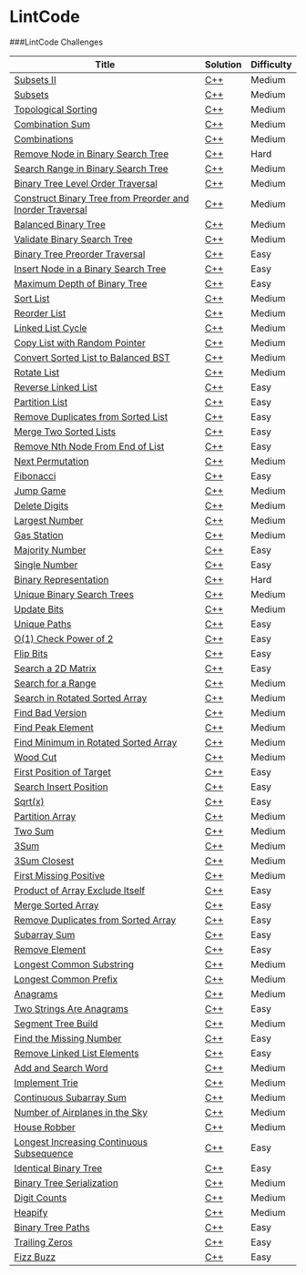 LintCode
========

###LintCode Challenges

| Title | Solution | Difficulty |
| ----- | -------- | ---------- |
|[Subsets II](http://www.lintcode.com/problem/subsets-ii/)| [C++](./subsets-ii/subsets-ii.cpp) |Medium|
|[Subsets](http://www.lintcode.com/problem/subsets/)| [C++](./subsets/subsets.cpp) |Medium|
|[Topological Sorting](http://www.lintcode.com/problem/topological-sorting/)| [C++](./topological-sorting/topological-sorting.cpp) |Medium|
|[Combination Sum](http://www.lintcode.com/problem/combination-sum/)| [C++](./combination-sum/combination-sum.cpp) |Medium|
|[Combinations](http://www.lintcode.com/problem/combinations/)| [C++](./combinations/combinations.cpp) |Medium|
|[Remove Node in Binary Search Tree](http://www.lintcode.com/problem/remove-node-in-binary-search-tree/)| [C++](./remove-node-in-binary-search-tree/remove-node-in-binary-search-tree.cpp) |Hard|
|[Search Range in Binary Search Tree](http://www.lintcode.com/problem/search-range-in-binary-search-tree/)| [C++](./search-range-in-binary-search-tree/search-range-in-binary-search-tree.cpp) |Medium|
|[Binary Tree Level Order Traversal](http://www.lintcode.com/problem/binary-tree-level-order-traversal/)| [C++](./binary-tree-level-order-traversal/binary-tree-level-order-traversal.cpp) |Medium|
|[Construct Binary Tree from Preorder and Inorder Traversal](http://www.lintcode.com/problem/construct-binary-tree-from-preorder-and-inorder-traversal/)| [C++](./construct-binary-tree-from-preorder-and-inorder-traversal/construct-binary-tree-from-preorder-and-inorder-traversal.cpp) |Medium|
|[Balanced Binary Tree](http://www.lintcode.com/problem/balanced-binary-tree/)| [C++](./balanced-binary-tree/balanced-binary-tree.cpp) |Medium|
|[Validate Binary Search Tree](http://www.lintcode.com/problem/validate-binary-search-tree/)| [C++](./validate-binary-search-tree/validate-binary-search-tree.cpp) |Medium|
|[Binary Tree Preorder Traversal](http://www.lintcode.com/problem/binary-tree-preorder-traversal/)| [C++](./binary-tree-preorder-traversal/binary-tree-preorder-traversal.cpp) |Easy|
|[Insert Node in a Binary Search Tree](http://www.lintcode.com/problem/insert-node-in-a-binary-search-tree/)| [C++](./insert-node-in-a-binary-search-tree/insert-node-in-a-binary-search-tree.cpp) |Easy|
|[Maximum Depth of Binary Tree](http://www.lintcode.com/problem/maximum-depth-of-binary-tree/)| [C++](./maximum-depth-of-binary-tree/maximum-depth-of-binary-tree.cpp) |Easy|
|[Sort List](http://www.lintcode.com/en/problem/sort-list/)| [C++](./sort-list/sort-list.cpp) |Medium|
|[Reorder List](http://www.lintcode.com/en/problem/reorder-list/)| [C++](./reorder-list/reorder-list.cpp) |Medium|
|[Linked List Cycle](http://www.lintcode.com/en/problem/linked-list-cycle/)| [C++](./linked-list-cycle/linked-list-cycle.cpp) |Medium|
|[Copy List with Random Pointer](http://www.lintcode.com/en/problem/copy-list-with-random-pointer/)| [C++](./copy-list-with-random-pointer/copy-list-with-random-pointer.cpp) |Medium|
|[Convert Sorted List to Balanced BST](http://www.lintcode.com/en/problem/convert-sorted-list-to-balanced-bst/)| [C++](./convert-sorted-list-to-balanced-bst/convert-sorted-list-to-balanced-bst.cpp) |Medium|
|[Rotate List](http://www.lintcode.com/en/problem/rotate-list/)| [C++](./rotate-list/rotate-list.cpp) |Medium|
|[Reverse Linked List](http://www.lintcode.com/en/problem/reverse-linked-list/)| [C++](./reverse-linked-list/reverse-linked-list.cpp) |Easy|
|[Partition List](http://www.lintcode.com/en/problem/partition-list/)| [C++](./partition-list/partition-list.cpp) |Easy|
|[Remove Duplicates from Sorted List](http://www.lintcode.com/en/problem/remove-duplicates-from-sorted-list/)| [C++](./remove-duplicates-from-sorted-list/remove-duplicates-from-sorted-list.cpp) |Easy|
|[Merge Two Sorted Lists](http://www.lintcode.com/en/problem/merge-two-sorted-lists/)| [C++](./merge-two-sorted-lists/merge-two-sorted-lists.cpp) |Easy|
|[Remove Nth Node From End of List](http://www.lintcode.com/en/problem/remove-nth-node-from-end-of-list/)| [C++](./remove-nth-node-from-end-of-list/remove-nth-node-from-end-of-list.cpp) |Easy|
|[Next Permutation](http://www.lintcode.com/en/problem/next-permutation/)| [C++](./next-permutation/next-permutation.cpp) |Medium|
|[Fibonacci](http://www.lintcode.com/en/problem/fibonacci/)| [C++](./fibonacci/fibonacci.cpp) |Easy|
|[Jump Game](http://www.lintcode.com/en/problem/jump-game/)| [C++](./jump-game/jump-game.cpp) |Medium|
|[Delete Digits](http://www.lintcode.com/en/problem/delete-digits/)| [C++](./delete-digits/delete-digits.cpp) |Medium|
|[Largest Number](http://www.lintcode.com/en/problem/largest-number/)| [C++](./largest-number/largest-number.cpp) |Medium|
|[Gas Station](http://www.lintcode.com/en/problem/gas-station/)| [C++](./gas-station/gas-station.cpp) |Medium|
|[Majority Number](http://www.lintcode.com/en/problem/majority-number/)| [C++](./majority-number/majority-number.cpp) |Easy|
|[Single Number](http://www.lintcode.com/en/problem/single-number/)| [C++](./single-number/single-number.cpp) |Easy|
|[Binary Representation](http://www.lintcode.com/en/problem/binary-representation/)| [C++](./binary-representation/binary-representation.cpp) |Hard|
|[Unique Binary Search Trees](http://www.lintcode.com/en/problem/unique-binary-search-trees/)| [C++](./unique-binary-search-trees/unique-binary-search-trees.cpp) |Medium|
|[Update Bits](http://www.lintcode.com/en/problem/update-bits/)| [C++](./update-bits/update-bits.cpp) |Medium|
|[Unique Paths](http://www.lintcode.com/en/problem/unique-paths/)| [C++](./unique-paths/unique-paths.cpp) |Easy|
|[O(1) Check Power of 2](http://www.lintcode.com/en/problem/o1-check-power-of-2/)| [C++](./o1-check-power-of-2/o1-check-power-of-2.cpp) |Easy|
|[Flip Bits](http://www.lintcode.com/en/problem/flip-bits/)| [C++](./flip-bits/flip-bits.cpp) |Easy|
|[Search a 2D Matrix](http://www.lintcode.com/en/problem/search-a-2d-matrix/)| [C++](./search-a-2d-matrix/search-a-2d-matrix.cpp) |Easy|
|[Search for a Range](http://www.lintcode.com/en/problem/search-for-a-range/)| [C++](./search-for-a-range/search-for-a-range.cpp) |Medium|
|[Search in Rotated Sorted Array](http://www.lintcode.com/en/problem/search-in-rotated-sorted-array/)| [C++](./search-in-rotated-sorted-array/search-in-rotated-sorted-array.cpp) |Medium|
|[Find Bad Version](http://www.lintcode.com/en/problem/find-bad-version/)| [C++](./find-bad-version/find-bad-version.cpp) |Medium|
|[Find Peak Element](http://www.lintcode.com/en/problem/find-peak-element/)| [C++](./find-peak-element/find-peak-element.cpp) |Medium|
|[Find Minimum in Rotated Sorted Array](http://www.lintcode.com/en/problem/find-minimum-in-rotated-sorted-array/)| [C++](./find-minimum-in-rotated-sorted-array/find-minimum-in-rotated-sorted-array.cpp) |Medium|
|[Wood Cut](http://www.lintcode.com/en/problem/wood-cut/)| [C++](./wood-cut/wood-cut.cpp) |Medium|
|[First Position of Target](http://www.lintcode.com/en/problem/first-position-of-target/)| [C++](./first-position-of-target/first-position-of-target.cpp) |Easy|
|[Search Insert Position](http://www.lintcode.com/en/problem/search-insert-position/)| [C++](./search-insert-position/search-insert-position.cpp) |Easy|
|[Sqrt(x)](http://www.lintcode.com/en/problem/search-insert-position/)| [C++](./search-insert-position/search-insert-position.cpp) |Easy|
|[Partition Array](http://www.lintcode.com/en/problem/partition-array/)| [C++](./partition-array/partition-array.cpp) |Medium|
|[Two Sum](http://www.lintcode.com/en/problem/two-sum/)| [C++](./two-sum/two-sum.cpp) |Medium|
|[3Sum](http://www.lintcode.com/en/problem/3sum/)| [C++](./3sum/3sum.cpp) |Medium|
|[3Sum Closest](http://www.lintcode.com/en/problem/3sum-closest/)| [C++](./3sum-closest/3sum-closest.cpp) |Medium|
|[First Missing Positive](http://www.lintcode.com/en/problem/first-missing-positive/)| [C++](./first-missing-positive/first-missing-positive.cpp) |Medium|
|[Product of Array Exclude Itself](http://www.lintcode.com/en/problem/product-of-array-exclude-itself/)| [C++](./product-of-array-exclude-itself/product-of-array-exclude-itself.cpp) |Easy|
|[Merge Sorted Array](http://www.lintcode.com/en/problem/merge-sorted-array/)| [C++](./merge-sorted-array/merge-sorted-array.cpp) |Easy|
|[Remove Duplicates from Sorted Array](http://www.lintcode.com/en/problem/remove-duplicates-from-sorted-array/)| [C++](./remove-duplicates-from-sorted-array/remove-duplicates-from-sorted-array.cpp) |Easy|
|[Subarray Sum](http://www.lintcode.com/en/problem/subarray-sum/)| [C++](./subarray-sum/subarray-sum.cpp) |Easy|
|[Remove Element](http://www.lintcode.com/en/problem/remove-element/)| [C++](./remove-element/remove-element.cpp) |Easy|
|[Longest Common Substring](http://www.lintcode.com/en/problem/longest-common-substring/)| [C++](./longest-common-substring/longest-common-substring.cpp) |Medium|
|[Longest Common Prefix](http://www.lintcode.com/en/problem/longest-common-prefix/)| [C++](./longest-common-prefix/longest-common-prefix.cpp) |Medium|
|[Anagrams](http://www.lintcode.com/en/problem/anagrams/)| [C++](./anagrams/anagrams.cpp) |Medium|
|[Two Strings Are Anagrams](http://www.lintcode.com/en/problem/two-strings-are-anagrams/)| [C++](./two-strings-are-anagrams/two-strings-are-anagrams.cpp) |Easy|
|[Segment Tree Build](http://www.lintcode.com/en/problem/segment-tree-build/)| [C++](./segment-tree-build/segment-tree-build.cpp) |Medium|
|[Find the Missing Number](http://www.lintcode.com/en/problem/find-the-missing-number/)| [C++](./find-the-missing-number/find-the-missing-number.cpp) |Easy|
|[Remove Linked List Elements](http://www.lintcode.com/en/problem/remove-linked-list-elements/)| [C++](./remove-linked-list-elements/remove-linked-list-elements.cpp) |Easy|
|[Add and Search Word](http://www.lintcode.com/en/problem/add-and-search-word/)| [C++](./add-and-search-word/add-and-search-word.cpp) |Medium|
|[Implement Trie](http://www.lintcode.com/en/problem/implement-trie/)| [C++](./implement-trie/implement-trie.cpp) |Medium|
|[Continuous Subarray Sum](http://www.lintcode.com/en/problem/continuous-subarray-sum/)| [C++](./continuous-subarray-sum/continuous-subarray-sum.cpp) |Medium|
|[Number of Airplanes in the Sky](http://www.lintcode.com/en/problem/number-of-airplanes-in-the-sky/)| [C++](./number-of-airplanes-in-the-sky/number-of-airplanes-in-the-sky.cpp) |Medium|
|[House Robber](http://www.lintcode.com/en/problem/house-robber/)| [C++](./house-robber/house-robber.cpp) |Medium|
|[Longest Increasing Continuous Subsequence](http://www.lintcode.com/en/problem/longest-increasing-continuous-subsequence/)| [C++](./longest-increasing-continuous-subsequence/longest-increasing-continuous-subsequence.cpp) |Easy|
|[Identical Binary Tree](http://www.lintcode.com/en/problem/identical-binary-tree/)| [C++](./identical-binary-tree/identical-binary-tree.cpp) |Easy|
|[Binary Tree Serialization](http://www.lintcode.com/en/problem/binary-tree-serialization/)| [C++](./binary-tree-serialization/binary-tree-serialization.cpp) |Medium|
|[Digit Counts](http://www.lintcode.com/en/problem/digit-counts/)| [C++](./digit-counts/digit-counts.cpp) |Medium|
|[Heapify](http://www.lintcode.com/en/problem/heapify/)| [C++](./heapify/heapify.cpp) |Medium|
|[Binary Tree Paths](http://www.lintcode.com/en/problem/binary-tree-paths/)| [C++](./binary-tree-paths/binary-tree-paths.cpp) |Easy|
|[Trailing Zeros](http://www.lintcode.com/en/problem/trailing-zeros/)| [C++](./trailing-zeros/trailing-zeros.cpp) |Easy|
|[Fizz Buzz](http://www.lintcode.com/en/problem/fizz-buzz/)| [C++](./fizz-buzz/fizz-buzz.cpp) |Easy|

